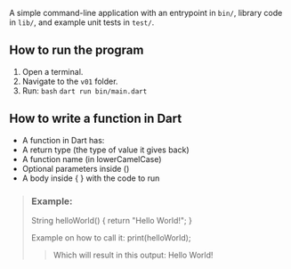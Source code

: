 A simple command-line application with an entrypoint in `bin/`, library code in `lib/`, and example unit tests in `test/`.

## How to run the program
1. Open a terminal.
2. Navigate to the `v01` folder.
3. Run:
   `bash`
   `dart run bin/main.dart`


## How to write a function in Dart

- A function in Dart has:
- A return type (the type of value it gives back)
- A function name (in lowerCamelCase)
- Optional parameters inside ()
- A body inside { } with the code to run


> ### Example:
>
>   String helloWorld() {
>     return "Hello World!";
>   }
>
>Example on how to call it:
>   print(helloWorld);
>
>>Which will result in this output:
>>Hello World!
